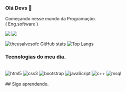 ### Olá Devs  👋
Começando nesse mundo da Programação.</br>
( Eng.software )</br>
 
<div> 
 
  <a href="https://instagram.com/Theusalvesofc" target="_blank"><img src="https://img.shields.io/badge/-Instagram-%23E4405F?style=for-the-badge&logo=instagram&logoColor=white" target="_blank"></a> 
  <a href="https://www.linkedin.com/in/matheus-alves-rodrigues-2a784b179/" target="_blank"><img src="https://img.shields.io/badge/-LinkedIn-%230077B5?style=for-the-badge&logo=linkedin&logoColor=white" target="_blank"></a> 
 
</div>

![theusalvesofc GitHub stats](https://github-readme-stats.vercel.app/api?username=theusalvesofc&show_icons=true&theme=dark)
[![Top Langs](https://github-readme-stats.vercel.app/api/top-langs/?username=theusalvesofc)](https://github.com/theusalvesofc/github-readme-stats)

### Tecnologias do meu dia.

<div style="display: inline_block"></br>
 <img align="center" alt="html5" src="https://img.shields.io/badge/HTML5-E34F26?style=for-the-badge&logo=html5&logoColor=white">
 <img align="center" alt="css3" src="https://img.shields.io/badge/CSS3-1572B6?style=for-the-badge&logo=css3&logoColor=white">
 <img align="center" alt="bootstrap" src="https://img.shields.io/badge/Bootstrap-563D7C?style=for-the-badge&logo=bootstrap&logoColor=white">
 <img align="center" alt="javaScript" src="https://img.shields.io/badge/JavaScript-F7DF1E?style=for-the-badge&logo=javascript&logoColor=black">
 <img align="center" alt="c++" src="https://img.shields.io/badge/C%2B%2B-00599C?style=for-the-badge&logo=c%2B%2B&logoColor=white">
 <img align="center" alt="msql" src="https://img.shields.io/badge/MySQL-00000F?style=for-the-badge&logo=mysql&logoColor=white">
  
 </div>
 </br>
 ## Sigo aprendendo.
 
 
 
 

